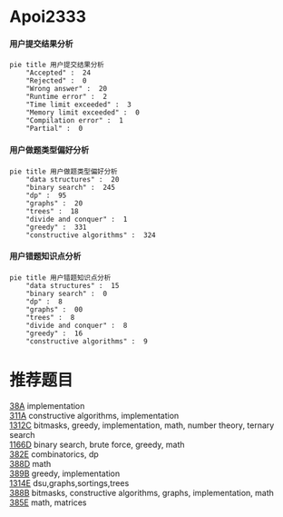 # Apoi2333

<!-- tabs:start -->



#### **用户提交结果分析**

```mermaid
pie title 用户提交结果分析
    "Accepted" :  24
    "Rejected" :  0
    "Wrong answer" :  20
    "Runtime error" :  2
    "Time limit exceeded" :  3
    "Memory limit exceeded" :  0
    "Compilation error" :  1
    "Partial" :  0
```

#### **用户做题类型偏好分析**

```mermaid
pie title 用户做题类型偏好分析
    "data structures" :  20
    "binary search" :  245
    "dp" :  95
    "graphs" :  20
    "trees" :  18
    "divide and conquer" :  1
    "greedy" :  331
    "constructive algorithms" :  324
```
#### **用户错题知识点分析**

```mermaid
pie title 用户错题知识点分析
    "data structures" :  15
    "binary search" :  0
    "dp" :  8
    "graphs" :  00
    "trees" :  8
    "divide and conquer" :  8
    "greedy" :  16
    "constructive algorithms" :  9
```



<!-- tabs:end -->
# 推荐题目
[38A](https://codeforces.com/contest/38/problem/A)		implementation		  
[311A](https://codeforces.com/contest/311/problem/A)		constructive algorithms,
                        implementation		  
[1312C](https://codeforces.com/contest/1312/problem/C)		bitmasks,
                        greedy,
                        implementation,
                        math,
                        number theory,
                        ternary search		  
[1166D](https://codeforces.com/contest/1166/problem/D)		binary search,
                        brute force,
                        greedy,
                        math		  
[382E](https://codeforces.com/contest/382/problem/E)		combinatorics,
                        dp		  
[388D](https://codeforces.com/contest/388/problem/D)		math		  
[389B](https://codeforces.com/contest/389/problem/B)		greedy,
                        implementation		  
[1314E](https://codeforces.com/contest/1314/problem/E)		dsu,graphs,sortings,trees		  
[388B](https://codeforces.com/contest/388/problem/B)		bitmasks,
                        constructive algorithms,
                        graphs,
                        implementation,
                        math		  
[385E](https://codeforces.com/contest/385/problem/E)		math,
                        matrices		  
